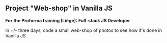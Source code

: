 ## Project "Web-shop" in Vanilla JS
**For the Proforma training (Liège): Full-stack JS Developer**

In +/- three days, code a small web-shop of photos to see how it's done in Vanilla JS